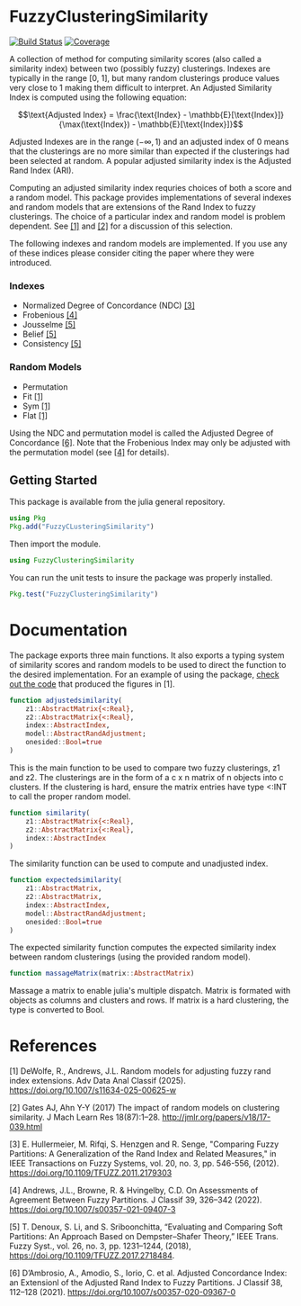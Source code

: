 # FuzzyClusteringSimilarity

[![Build Status](https://github.com/ryandewolfe33/FuzzyClusteringSimilarity.jl/actions/workflows/CI.yml/badge.svg?branch=main)](https://github.com/ryandewolfe33/FuzzyClusteringSimilarity.jl/actions/workflows/CI.yml?query=branch%3Amain)
[![Coverage](https://codecov.io/gh/ryandewolfe33/FuzzyClusteringSimilarity.jl/branch/main/graph/badge.svg)](https://codecov.io/gh/ryandewolfe33/FuzzyClusteringSimilarity.jl)

A collection of method for computing similarity scores (also called a similarity index) between two (possibly fuzzy) clusterings. Indexes are typically in the range [0, 1], but many random clusterings produce values very close to 1 making them difficult to interpret. An Adjusted Similarity Index is computed using the following equation:

$$\text{Adjusted Index} = \frac{\text{Index} - \mathbb{E}[\text{Index}]}{\max(\text{Index}) - \mathbb{E}[\text{Index}]}$$

Adjusted Indexes are in the range $(-\infty, 1)$ and an adjusted index of $0$ means that the clusterings are no more similar than expected if the clusterings had been selected at random. A popular adjusted similarity index is the Adjusted Rand Index (ARI). 

Computing an adjusted similarity index requries choices of both a score and a random model. This package provides implementations of several indexes and random models that are extensions of the Rand Index to fuzzy clusterings. The choice of a particular index and random model is problem dependent. See [[1]](https://doi.org/10.1007/s11634-025-00625-w) and [[2]](https://www.jmlr.org/papers/v18/17-039.html) for a discussion of this selection.

The following indexes and random models are implemented. If you use any of these indices please consider citing the paper where they were introduced.

### Indexes
- Normalized Degree of Concordance (NDC) [[3]](https://doi.org/10.1109/TFUZZ.2011.2179303)
- Frobenious [[4]](https://doi.org/10.1007/s00357-021-09407-3)
- Jousselme [[5]](https://doi.org/10.1109/TFUZZ.2017.2718484)
- Belief [[5]](https://doi.org/10.1109/TFUZZ.2017.2718484)
- Consistency [[5]](https://doi.org/10.1109/TFUZZ.2017.2718484)

### Random Models
- Permutation 
- Fit [[1]](https://doi.org/10.1007/s11634-025-00625-w)
- Sym [[1]](https://doi.org/10.1007/s11634-025-00625-w)
- Flat [[1]](https://doi.org/10.1007/s11634-025-00625-w)

Using the NDC and permutation model is called the Adjusted Degree of Concordance [[6]](https://doi.org/10.1007/s00357-020-09367-0). Note that the Frobenious Index may only be adjusted with the permutation model (see [[4]](https://doi.org/10.1007/s00357-021-09407-3) for details).

## Getting Started

This package is available from the julia general repository.

```julia
using Pkg
Pkg.add("FuzzyCLusteringSimilarity")
```

Then import the module.
```julia
using FuzzyClusteringSimilarity
```

You can run the unit tests to insure the package was properly installed.
```julia
Pkg.test("FuzzyClusteringSimilarity")
```

# Documentation
The package exports three main functions. It also exports a typing system of similarity scores and random models to be used to direct the function to the desired implementation. For an example of using the package, [check out the code](https://github.com/ryandewolfe33/DirichletRandAdjustmentModels) that produced the figures in [1].

```julia
function adjustedsimilarity(
    z1::AbstractMatrix{<:Real},
    z2::AbstractMatrix{<:Real},
    index::AbstractIndex,
    model::AbstractRandAdjustment;
    onesided::Bool=true
)
```
This is the main function to be used to compare two fuzzy clusterings, z1 and z2. The clusterings are in the form of a c x n matrix of n objects into c clusters. If the clustering is hard, ensure the matrix entries have type <:INT to call the proper random model.

```julia
function similarity(
    z1::AbstractMatrix{<:Real},
    z2::AbstractMatrix{<:Real},
    index::AbstractIndex
)
```
The similarity function can be used to compute and unadjusted index.

```julia
function expectedsimilarity(
    z1::AbstractMatrix,
    z2::AbstractMatrix,
    index::AbstractIndex,
    model::AbstractRandAdjustment;
    onesided::Bool=true
)
```
The expected similarity function computes the expected similarity index between random clusterings (using the provided random model).

```julia
function massageMatrix(matrix::AbstractMatrix)
```
Massage a matrix to enable julia's multiple dispatch. Matrix is formated with objects as columns and clusters and rows. If matrix is a hard clustering, the type is converted to Bool.

# References

[1] DeWolfe, R., Andrews, J.L. Random models for adjusting fuzzy rand index extensions. Adv Data Anal Classif (2025). https://doi.org/10.1007/s11634-025-00625-w

[2] Gates AJ, Ahn Y-Y (2017) The impact of random models on clustering similarity. J Mach Learn Res 18(87):1–28. http://jmlr.org/papers/v18/17-039.html

[3] E. Hullermeier, M. Rifqi, S. Henzgen and R. Senge, "Comparing Fuzzy Partitions: A Generalization of the Rand Index and Related Measures," in IEEE Transactions on Fuzzy Systems, vol. 20, no. 3, pp. 546-556, (2012). https://doi.org/10.1109/TFUZZ.2011.2179303

[4] Andrews, J.L., Browne, R. & Hvingelby, C.D. On Assessments of Agreement Between Fuzzy Partitions. J Classif 39, 326–342 (2022). https://doi.org/10.1007/s00357-021-09407-3

[5] T. Denoux, S. Li, and S. Sriboonchitta, “Evaluating and Comparing Soft Partitions: An Approach Based on Dempster–Shafer Theory,” IEEE Trans. Fuzzy Syst., vol. 26, no. 3, pp. 1231–1244, (2018), https://doi.org/10.1109/TFUZZ.2017.2718484.

[6] D’Ambrosio, A., Amodio, S., Iorio, C. et al. Adjusted Concordance Index: an Extensionl of the Adjusted Rand Index to Fuzzy Partitions. J Classif 38, 112–128 (2021). https://doi.org/10.1007/s00357-020-09367-0
